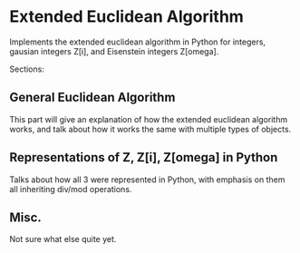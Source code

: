 # Extended Euclidean Algorithm
Implements the extended euclidean algorithm in Python for integers, gausian integers Z[i], and Eisenstein integers Z[omega]. 

Sections:

## General Euclidean Algorithm
This part will give an explanation of how the extended euclidean algorithm works, and talk about how it works the same with multiple types of objects.

## Representations of Z, Z[i], Z[omega] in Python
Talks about how all 3 were represented in Python, with emphasis on them all inheriting div/mod operations.

## Misc.
Not sure what else quite yet.